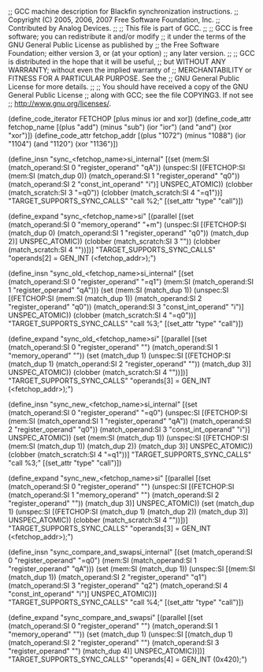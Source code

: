 ;; GCC machine description for Blackfin synchronization instructions.
;; Copyright (C) 2005, 2006, 2007 Free Software Foundation, Inc.
;; Contributed by Analog Devices.
;;
;; This file is part of GCC.
;;
;; GCC is free software; you can redistribute it and/or modify
;; it under the terms of the GNU General Public License as published by
;; the Free Software Foundation; either version 3, or (at your option)
;; any later version.
;;
;; GCC is distributed in the hope that it will be useful,
;; but WITHOUT ANY WARRANTY; without even the implied warranty of
;; MERCHANTABILITY or FITNESS FOR A PARTICULAR PURPOSE.  See the
;; GNU General Public License for more details.
;;
;; You should have received a copy of the GNU General Public License
;; along with GCC; see the file COPYING3.  If not see
;; <http://www.gnu.org/licenses/>.

(define_code_iterator FETCHOP [plus minus ior and xor])
(define_code_attr fetchop_name
  [(plus "add") (minus "sub") (ior "ior") (and "and") (xor "xor")])
(define_code_attr fetchop_addr
  [(plus "1072") (minus "1088") (ior "1104") (and "1120") (xor "1136")])

(define_insn "sync_<fetchop_name>si_internal"
  [(set (mem:SI (match_operand:SI 0 "register_operand" "qA"))
	(unspec:SI
	  [(FETCHOP:SI (mem:SI (match_dup 0))
	     (match_operand:SI 1 "register_operand" "q0"))
	   (match_operand:SI 2 "const_int_operand" "i")]
	  UNSPEC_ATOMIC))
   (clobber (match_scratch:SI 3 "=q0"))
   (clobber (match_scratch:SI 4 "=q1"))]
  "TARGET_SUPPORTS_SYNC_CALLS"
  "call %2;"
  [(set_attr "type" "call")])

(define_expand "sync_<fetchop_name>si"
  [(parallel
    [(set (match_operand:SI 0 "memory_operand" "+m")
	  (unspec:SI
	   [(FETCHOP:SI (match_dup 0)
			(match_operand:SI 1 "register_operand" "q0"))
	    (match_dup 2)]
	   UNSPEC_ATOMIC))
     (clobber (match_scratch:SI 3 ""))
     (clobber (match_scratch:SI 4 ""))])]
  "TARGET_SUPPORTS_SYNC_CALLS"
  "operands[2] = GEN_INT (<fetchop_addr>);")

(define_insn "sync_old_<fetchop_name>si_internal"
  [(set (match_operand:SI 0 "register_operand" "=q1")
	(mem:SI (match_operand:SI 1 "register_operand" "qA")))
   (set (mem:SI (match_dup 1))
	(unspec:SI
	  [(FETCHOP:SI (mem:SI (match_dup 1))
	     (match_operand:SI 2 "register_operand" "q0"))
	   (match_operand:SI 3 "const_int_operand" "i")]
	  UNSPEC_ATOMIC))
   (clobber (match_scratch:SI 4 "=q0"))]
  "TARGET_SUPPORTS_SYNC_CALLS"
  "call %3;"
  [(set_attr "type" "call")])

(define_expand "sync_old_<fetchop_name>si"
  [(parallel
    [(set (match_operand:SI 0 "register_operand" "")
	  (match_operand:SI 1 "memory_operand" ""))
     (set (match_dup 1)
	  (unspec:SI
	   [(FETCHOP:SI (match_dup 1)
			(match_operand:SI 2 "register_operand" ""))
	    (match_dup 3)]
	   UNSPEC_ATOMIC))
     (clobber (match_scratch:SI 4 ""))])]
  "TARGET_SUPPORTS_SYNC_CALLS"
  "operands[3] = GEN_INT (<fetchop_addr>);")

(define_insn "sync_new_<fetchop_name>si_internal"
  [(set (match_operand:SI 0 "register_operand" "=q0")
	(unspec:SI
	  [(FETCHOP:SI
	    (mem:SI (match_operand:SI 1 "register_operand" "qA"))
	    (match_operand:SI 2 "register_operand" "q0"))
	   (match_operand:SI 3 "const_int_operand" "i")]
	  UNSPEC_ATOMIC))
   (set (mem:SI (match_dup 1))
	(unspec:SI
	  [(FETCHOP:SI (mem:SI (match_dup 1)) (match_dup 2))
	   (match_dup 3)]
	  UNSPEC_ATOMIC))
   (clobber (match_scratch:SI 4 "=q1"))]
  "TARGET_SUPPORTS_SYNC_CALLS"
  "call %3;"
  [(set_attr "type" "call")])

(define_expand "sync_new_<fetchop_name>si"
  [(parallel
    [(set (match_operand:SI 0 "register_operand" "")
	  (unspec:SI
	   [(FETCHOP:SI (match_operand:SI 1 "memory_operand" "")
			(match_operand:SI 2 "register_operand" ""))
	    (match_dup 3)]
	   UNSPEC_ATOMIC))
     (set (match_dup 1)
	  (unspec:SI
	   [(FETCHOP:SI (match_dup 1) (match_dup 2))
	    (match_dup 3)]
	   UNSPEC_ATOMIC))
     (clobber (match_scratch:SI 4 ""))])]
  "TARGET_SUPPORTS_SYNC_CALLS"
  "operands[3] = GEN_INT (<fetchop_addr>);")

(define_insn "sync_compare_and_swapsi_internal"
  [(set (match_operand:SI 0 "register_operand" "=q0")
	(mem:SI (match_operand:SI 1 "register_operand" "qA")))
   (set (mem:SI (match_dup 1))
	(unspec:SI
	  [(mem:SI (match_dup 1))
	   (match_operand:SI 2 "register_operand" "q1")
	   (match_operand:SI 3 "register_operand" "q2")
	   (match_operand:SI 4 "const_int_operand" "i")]
	  UNSPEC_ATOMIC))]
  "TARGET_SUPPORTS_SYNC_CALLS"
  "call %4;"
  [(set_attr "type" "call")])

(define_expand "sync_compare_and_swapsi"
  [(parallel
    [(set (match_operand:SI 0 "register_operand" "")
	  (match_operand:SI 1 "memory_operand" ""))
     (set (match_dup 1)
	  (unspec:SI
	   [(match_dup 1)
	    (match_operand:SI 2 "register_operand" "")
	    (match_operand:SI 3 "register_operand" "")
	    (match_dup 4)]
	   UNSPEC_ATOMIC))])]
  "TARGET_SUPPORTS_SYNC_CALLS"
  "operands[4] = GEN_INT (0x420);")
